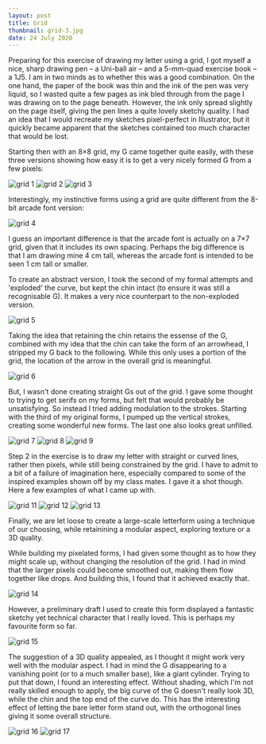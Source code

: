 ```yaml
---
layout: post
title: Grid
thumbnail: grid-3.jpg
date: 24 July 2020
---
```


Preparing for this exercise of drawing my letter using a grid, I got myself a nice, sharp drawing pen – a Uni-ball air – and a 5-mm-quad exercise book – a 1J5. I am in two minds as to whether this was a good combination. On the one hand, the paper of the book was thin and the ink of the pen was very liquid, so I wasted quite a few pages as ink bled through from the page I was drawing on to the page beneath. However, the ink only spread slightly on the page itself, giving the pen lines a quite lovely sketchy quality. I had an idea that I would recreate my sketches pixel-perfect in Illustrator, but it quickly became apparent that the sketches contained too much character that would be lost.

Starting then with an 8×8 grid, my G came together quite easily, with these three versions showing how easy it is to get a very nicely formed G from a few pixels:

<img alt="grid 1" src="{{ site.baseurl }}/images/grid-1.jpg" class="small-img"> <img alt="grid 2" src="{{ site.baseurl }}/images/grid-2.jpg" class="small-img"> <img alt="grid 3" src="{{ site.baseurl }}/images/grid-3.jpg" class="small-img">

Interestingly, my instinctive forms using a grid are quite different from the 8-bit arcade font version:

<img alt="grid 4" src="{{ site.baseurl }}/images/grid-4.jpg" class="small-img">

I guess an important difference is that the arcade font is actually on a 7×7 grid, given that it includes its own spacing. Perhaps the big difference is that I am drawing mine 4 cm tall, whereas the arcade font is intended to be seen 1 cm tall or smaller.

To create an abstract version, I took the second of my formal attempts and 'exploded' the curve, but kept the chin intact (to ensure it was still a recognisable G). It makes a very nice counterpart to the non-exploded version.

<img alt="grid 5" src="{{ site.baseurl }}/images/grid-5.jpg" class="small-img">

Taking the idea that retaining the chin retains the essense of the G, combined with my idea that the chin can take the form of an arrowhead, I stripped my G back to the following. While this only uses a portion of the grid, the location of the arrow in the overall grid is meaningful.

<img alt="grid 6" src="{{ site.baseurl }}/images/grid-6.jpg" class="small-img">

But, I wasn't done creating straight Gs out of the grid. I gave some thought to trying to get serifs on my forms, but felt that would probably be unsatisfying. So instead I tried adding modulation to the strokes. Starting with the third of my original forms, I pumped up the vertical strokes, creating some wonderful new forms. The last one also looks great unfilled.

<img alt="grid 7" src="{{ site.baseurl }}/images/grid-7.jpg" class="small-img"> <img alt="grid 8" src="{{ site.baseurl }}/images/grid-8.jpg" class="small-img"> <img alt="grid 9" src="{{ site.baseurl }}/images/grid-9.jpg" class="small-img">

Step 2 in the exercise is to draw my letter with straight or curved lines, rather then pixels, while still being constrained by the grid. I have to admit to a bit of a failure of imagination here, especially compared to some of the inspired examples shown off by my class mates. I gave it a shot though. Here a few examples of what I came up with.

<img alt="grid 11" src="{{ site.baseurl }}/images/grid-11.jpg" class="small-img"> <img alt="grid 12" src="{{ site.baseurl }}/images/grid-12.jpg" class="small-img"> <img alt="grid 13" src="{{ site.baseurl }}/images/grid-13.jpg" class="small-img">

Finally, we are let loose to create a large-scale letterform using a technique of our choosing, while retainining a modular aspect, exploring texture or a 3D quality.

While building my pixelated forms, I had given some thought as to how they might scale up, without changing the resolution of the grid. I had in mind that the larger pixels could become smoothed out, making them flow together like drops. And building this, I found that it achieved exactly that.

<img alt="grid 14" src="{{ site.baseurl }}/images/grid-14.jpg" class="small-img">

However, a preliminary draft I used to create this form displayed a fantastic sketchy yet technical character that I really loved. This is perhaps my favourite form so far.

<img alt="grid 15" src="{{ site.baseurl }}/images/grid-15.jpg" class="small-img">

The suggestion of a 3D quality appealed, as I thought it might work very well with the modular aspect. I had in mind the G disappearing to a vanishing point (or to a much smaller base), like a giant cylinder. Trying to put that down, I found an interesting effect. Without shading, which I'm not really skilled enough to apply, the big curve of the G doesn't really look 3D, while the chin and the top end of the curve do. This has the interesting effect of letting the bare letter form stand out, with the orthogonal lines giving it some overall structure.

<img alt="grid 16" src="{{ site.baseurl }}/images/grid-16.jpg" class="small-img"> <img alt="grid 17" src="{{ site.baseurl }}/images/grid-17.jpg" class="small-img">
